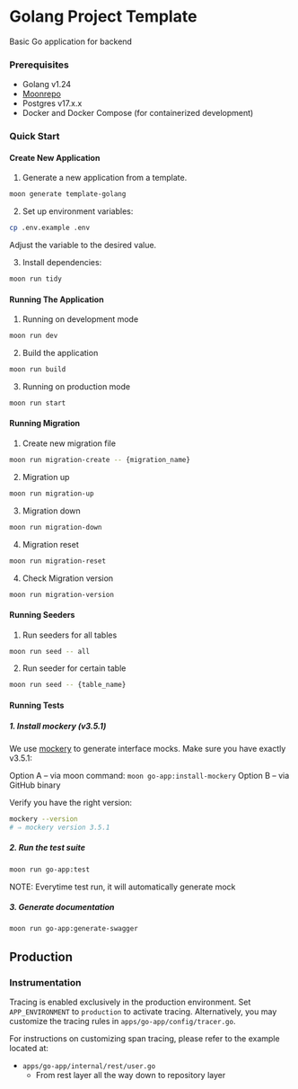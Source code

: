 # Golang Project Template
Basic Go application for backend

### Prerequisites

- Golang v1.24
- [Moonrepo](https://moonrepo.dev/docs/getting-started/installation)
- Postgres v17.x.x
- Docker and Docker Compose (for containerized development)

### Quick Start

#### Create New Application

1. Generate a new application from a template.

```bash
moon generate template-golang
```

2. Set up environment variables:
```bash
cp .env.example .env
```
Adjust the variable to the desired value.

3. Install dependencies:
```bash
moon run tidy
```

#### Running The Application

1. Running on development mode
```bash
moon run dev
```

2. Build the application
```bash
moon run build
```

3. Running on production mode
```bash
moon run start
```

#### Running Migration

1. Create new migration file
```bash
moon run migration-create -- {migration_name}
```

2. Migration up
```bash
moon run migration-up
```

3. Migration down
```bash
moon run migration-down
```

4. Migration reset
```bash
moon run migration-reset
```

4. Check Migration version
```bash
moon run migration-version
```

#### Running Seeders

1. Run seeders for all tables
```bash
moon run seed -- all
```

2. Run seeder for certain table
```bash
moon run seed -- {table_name}
```
#### Running Tests

##### 1. Install mockery (v3.5.1)

We use [mockery](https://github.com/vektra/mockery) to generate interface mocks. Make sure you have exactly v3.5.1:

Option A – via moon command: `moon go-app:install-mockery`
Option B – via GitHub binary

Verify you have the right version:
```bash
mockery --version
# ⇒ mockery version 3.5.1
```

##### 2. Run the test suite

```bash
moon run go-app:test
```

NOTE: Everytime test run, it will automatically generate mock

##### 3. Generate documentation

```bash
moon run go-app:generate-swagger
```

## Production

### Instrumentation
Tracing is enabled exclusively in the production environment. Set `APP_ENVIRONMENT` to `production` to activate tracing. Alternatively, you may customize the tracing rules in `apps/go-app/config/tracer.go`.

For instructions on customizing span tracing, please refer to the example located at:
- `apps/go-app/internal/rest/user.go`
    - From rest layer all the way down to repository layer

